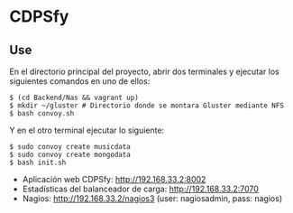 CDPSfy
===================

Use
-------------
En el directorio principal del proyecto, abrir dos terminales y ejecutar los siguientes comandos en uno de ellos:

    $ (cd Backend/Nas && vagrant up)
    $ mkdir ~/gluster # Directorio donde se montara Gluster mediante NFS
    $ bash convoy.sh


Y en el otro terminal ejecutar lo siguiente:

    $ sudo convoy create musicdata
    $ sudo convoy create mongodata
    $ bash init.sh


 - Aplicación web CDPSfy: http://192.168.33.2:8002 
 - Estadísticas del
   balanceador de carga: http://192.168.33.2:7070
 - Nagios:
   http://192.168.33.2/nagios3 (user: nagiosadmin, pass: nagios)
